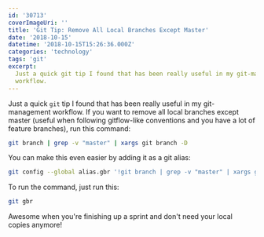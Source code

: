 ```yaml
---
id: '30713'
coverImageUri: ''
title: 'Git Tip: Remove All Local Branches Except Master'
date: '2018-10-15'
datetime: '2018-10-15T15:26:36.000Z'
categories: 'technology'
tags: 'git'
excerpt:
  Just a quick git tip I found that has been really useful in my git-management
  workflow.
---
```


Just a quick `git` tip I found that has been really useful in my git-management
workflow. If you want to remove all local branches except master (useful when
following gitflow-like conventions and you have a lot of feature branches), run
this command:

```bash
git branch | grep -v "master" | xargs git branch -D
```

You can make this even easier by adding it as a git alias:

```bash
git config --global alias.gbr '!git branch | grep -v "master" | xargs git branch -D'
```

To run the command, just run this:

```bash
git gbr
```

Awesome when you're finishing up a sprint and don't need your local copies
anymore!
